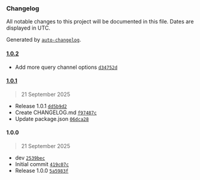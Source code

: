 ### Changelog

All notable changes to this project will be documented in this file. Dates are displayed in UTC.

Generated by [`auto-changelog`](https://github.com/CookPete/auto-changelog).

#### [1.0.2](https://github.com/norenz92/n8n-getstream/compare/1.0.1...1.0.2)

- Add more query channel options [`d34752d`](https://github.com/norenz92/n8n-getstream/commit/d34752d317b346af39263bc7540a852516685a24)

#### [1.0.1](https://github.com/norenz92/n8n-getstream/compare/1.0.0...1.0.1)

> 21 September 2025

- Release 1.0.1 [`dd5b9d2`](https://github.com/norenz92/n8n-getstream/commit/dd5b9d21cfdb6609e65329ec3169f1c4b5848e36)
- Create CHANGELOG.md [`f97487c`](https://github.com/norenz92/n8n-getstream/commit/f97487c87f2451e95f51671318ba8edfd34ff062)
- Update package.json [`06dca28`](https://github.com/norenz92/n8n-getstream/commit/06dca288f100e131f87320ddf31f2e2780415894)

#### 1.0.0

> 21 September 2025

- dev [`2539bec`](https://github.com/norenz92/n8n-getstream/commit/2539bec6078cb8d3ad453177960cb56212204589)
- Initial commit [`419c07c`](https://github.com/norenz92/n8n-getstream/commit/419c07c690d03e73449327829871e403ff43fab8)
- Release 1.0.0 [`5a5983f`](https://github.com/norenz92/n8n-getstream/commit/5a5983fa85ea0a0352dd7b00b5f4c6d010d8f838)
